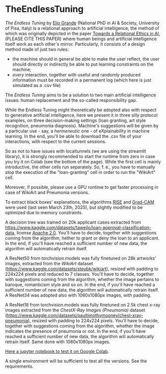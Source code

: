# TheEndlessTuning

*The Endless Tuning* by [Elio Grande](www.linkedin.com/in/elio-grande-2ba249194) (National PhD in AI & Society, University of Pisa, Italy) is a relational approach to artificial intelligence, the method of which was originally depicted in the paper [Towards a Relational Ethics in AI](https://link.springer.com/chapter/10.1007/978-3-031-76961-0_2), (PLEASE CITE THIS PAPER) where human beings and artificial intelligence itself work as each other's mirror. Particularly, it consists of a design method made of just two rules:

*   the machine should in general be able to make the user reflect, the user should directly or indirectly be able to put learning constraints on the machine;
*   *every* interaction, together with useful and randomly produced information must be recorded in a permanent log (which here is just simulated as a .csv file)

The *Endless Tuning* aims to be a solution to two main artificial intelligence issues: human replacement and the so-called responsibility gap.

While the Endless Tuning might theoretically be adopted also with respect to generative artificial intelligence, here we present it in three silly protocol examples, on three decision-making settings (loan granting, art style recognition, pneumonia diagnosis). Machine's suggestions will be given by a particular use - say, a *hermeneutic* one - of eXplainability in machine learning.
In the end, you'll be able to download the .csv file of your interactions, with respect to the current sessions.

So as not to have issues with localtunnels (we are using the streamlit library), it is strongly recommended to start the runtime from zero in case you try it on Colab (see the bottom of the page). While the first cell is mainly introductive, the other cells run separately. So, f. e., you have to manually stop the execution of the "loan-granting" cell in order to run the "WikiArt" cell.

Moreover, if possible, please use a GPU runtime to get faster processing in case of WikiArt and Pneumonia versions.

To extract black boxes' explanations, the algorithms [RISE](https://github.com/eclique/RISE) and [Grad-CAM](https://github.com/jacobgil/pytorch-grad-cam) were used (last seen March 23th, 2025), but slightly modified to be optimized due to memory constraints.

A decision tree was trained on 20k applicant cases extracted from https://www.kaggle.com/datasets/taweilo/loan-approval-classification-data, license [Apache 2.0](https://www.apache.org/licenses/LICENSE-2.0). You'll have to decide, together with suggestions coming from the algorithm, hether to grant or deny the loan to an applicant. In the end, if you'll have reached a sufficient number of new data, the algorithm will automatically retrain itself.

A ResNet50 from torchvision.models was fully finetuned on 28k artworks' images, extracted from the *WikiArt* dataset (https://www.kaggle.com/datasets/steubk/wikiart), resized with padding to 224x224 pixels and reduced to 7 classes. You'll have to decide, together with suggestions coming from the algorithm, whether the image pertains to baroque, romanticism style and so on. In the end, if you'll have reached a sufficient number of new data, the algorithm will automatically retrain itself. A ResNet34 was adopted also with 1080x1080px images, with padding.

A ResNet18 from torchvision.models was fully finetuned on 2.5k chest x-ray images extracted from the *ChestX-Ray Images (Pneumonia)* dataset (https://www.kaggle.com/datasets/paultimothymooney/chest-xray-pneumonia), resized with padding to 224x224 pixels. You'll have to decide, together with suggestions coming from the algorithm, whether the image indicates the presence of pneumonia or not. In the end, if you'll have reached a sufficient number of new data, the algorithm will automatically retrain itself. Same done with 1080x1080px images.

[Here a jupyter notebook to test it on Google Colab](https://colab.research.google.com/drive/1m1mDWTlE5egzT_oSR18hHLlcwwrX401N?authuser=1#scrollTo=3pMgbEeXeB5X).

A single environment will be sufficient to test all the versions. See the requirements. 
